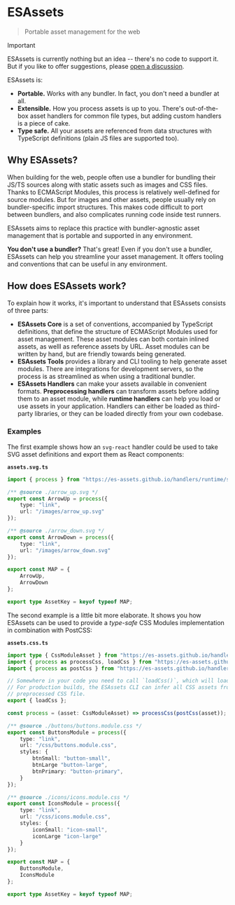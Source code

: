 # ESAssets

> Portable asset management for the web

> [!important]
> ESAssets is currently nothing but an idea -- there's no code to support it. But if you like to offer suggestions, please [open a discussion](https://github.com/arendjr/es-assets/discussions/new/choose).

ESAssets is:

* **Portable.** Works with any bundler. In fact, you don't need a bundler at all.
* **Extensible.** How you process assets is up to you. There's out-of-the-box asset handlers for common file types, but adding custom handlers is a piece of cake.
* **Type safe.** All your assets are referenced from data structures with TypeScript definitions (plain JS files are supported too).

## Why ESAssets?

When building for the web, people often use a bundler for bundling their JS/TS sources along with static assets such as images and CSS files. Thanks to ECMAScript Modules, this process is relatively well-defined for source modules. But for images and other assets, people usually rely on bundler-specific import structures. This makes code difficult to port between bundlers, and also complicates running code inside test runners.

ESAssets aims to replace this practice with bundler-agnostic asset management that is portable and supported in any environment.

**You don't use a bundler?** That's great! Even if you don't use a bundler, ESAssets can help you streamline your asset management. It offers tooling and conventions that can be useful in any environment.

## How does ESAssets work?

To explain how it works, it's important to understand that ESAssets consists of three parts:

* **ESAssets Core** is a set of conventions, accompanied by TypeScript definitions, that define the structure of ECMAScript Modules used for asset management. These asset modules can both contain inlined assets, as welll as reference assets by URL. Asset modules can be written by hand, but are friendly towards being generated.
* **ESAssets Tools** provides a library and CLI tooling to help generate asset modules. There are integrations for development servers, so the process is as streamlined as when using a traditional bundler.
* **ESAssets Handlers** can make your assets available in convenient formats. **Preprocessing handlers** can transform assets before adding them to an asset module, while **runtime handlers** can help you load or use assets in your application. Handlers can either be loaded as third-party libraries, or they can be loaded directly from your own codebase.

### Examples

The first example shows how an `svg-react` handler could be used to take SVG asset definitions and export them as React components:

**`assets.svg.ts`**
```ts
import { process } from "https://es-assets.github.io/handlers/runtime/svg-react.ts";

/** @source ./arrow_up.svg */
export const ArrowUp = process({
    type: "link",
    url: "/images/arrow_up.svg"
});

/** @source ./arrow_down.svg */
export const ArrowDown = process({
    type: "link",
    url: "/images/arrow_down.svg"
});

export const MAP = {
    ArrowUp,
    ArrowDown
};

export type AssetKey = keyof typeof MAP;
```

The second example is a little bit more elaborate. It shows you how ESAssets can be used to provide a *type-safe* CSS Modules implementation in combination with PostCSS:

**`assets.css.ts`**
```ts
import type { CssModuleAsset } from "https://es-assets.github.io/handlers/preprocessing/cssModules.ts";
import { process as processCss, loadCss } from "https://es-assets.github.io/handlers/runtime/css.ts";
import { process as postCss } from "https://es-assets.github.io/handlers/runtime/postCss.ts";

// Somewhere in your code you need to call `loadCss()`, which will load all the processed CSS modules.
// For production builds, the ESAssets CLI can infer all CSS assets from this file and produce a single
// preprocessed CSS file.
export { loadCss };

const process = (asset: CssModuleAsset) => processCss(postCss(asset));

/** @source ./buttons/buttons.module.css */
export const ButtonsModule = process({
    type: "link",
    url: "/css/buttons.module.css",
    styles: {
        btnSmall: "button-small",
        btnLarge "button-large",
        btnPrimary: "button-primary",
    }
});

/** @source ./icons/icons.module.css */
export const IconsModule = process({
    type: "link",
    url: "/css/icons.module.css",
    styles: {
        iconSmall: "icon-small",
        iconLarge "icon-large"
    }
});

export const MAP = {
    ButtonsModule,
    IconsModule
};

export type AssetKey = keyof typeof MAP;
```
